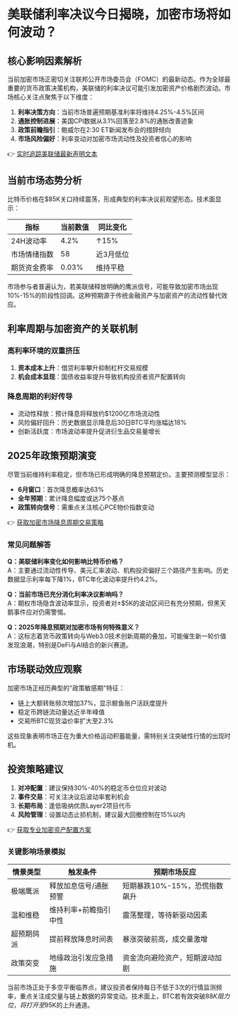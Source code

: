 # 美联储利率决议今日揭晓，加密市场将如何波动？

## 核心影响因素解析

当前加密市场正密切关注联邦公开市场委员会（FOMC）的最新动态。作为全球最重要的货币政策决策机构，美联储的利率决议可能引发加密资产价格剧烈波动。市场核心关注点聚焦于以下维度：

1. **利率决策方向**：当前市场普遍预期基准利率将维持4.25%-4.5%区间
2. **通胀控制进展**：美国CPI数据从3.1%回落至2.8%的通胀改善迹象
3. **政策前瞻指引**：鲍威尔在2:30 ET新闻发布会的措辞倾向
4. **市场风险偏好**：利率变动对加密市场流动性及投资者信心的影响

👉 [实时追踪美联储最新声明文本](https://bit.ly/okx_welcome)

## 当前市场态势分析

比特币价格在$85K关口持续震荡，形成典型的利率决议前观望形态。技术面显示：

| 指标        | 当前数值 | 同比变化   |
|-------------|----------|------------|
| 24H波动率   | 4.2%     | ↑15%       |
| 市场情绪指数| 58       | 近3月低位  |
| 期货资金费率| 0.03%    | 维持平稳   |

市场参与者普遍认为，若美联储释放明确的鹰派信号，可能导致加密市场出现10%-15%的阶段性回调。这种预期源于传统金融资产与加密资产的流动性替代效应。

## 利率周期与加密资产的关联机制

### 高利率环境的双重挤压
1. **资本成本上升**：借贷利率攀升抑制杠杆交易规模
2. **机会成本显现**：国债收益率提升导致机构投资者资产配置转向

### 降息周期的利好传导
- 流动性释放：预计降息将释放约$1200亿市场流动性
- 风险偏好回升：历史数据显示降息后30日BTC平均涨幅达18%
- 创新活跃度：市场波动率提升促进衍生品交易量增长

## 2025年政策预期演变

尽管当前维持利率稳定，但市场已形成明确的降息预期定价。主要预测模型显示：

- **6月窗口**：首次降息概率达63%
- **全年预期**：累计降息幅度或达75个基点
- **政策转向信号**：需重点关注核心PCE物价指数变动

👉 [获取加密市场降息周期交易策略](https://bit.ly/okx_welcome)

### 常见问题解答

**Q：美联储利率变化如何影响比特币价格？**  
A：主要通过流动性传导、美元汇率波动、机构投资偏好三个路径产生影响。历史数据显示利率每下降1%，BTC年化波动率提升约4.2%。

**Q：当前市场已充分消化利率决议影响吗？**  
A：期权市场隐含波动率显示，投资者对±$5K的波动区间已有充分预期，但黑天鹅事件应对仍需警惕。

**Q：2025年降息预期对加密市场有何特殊意义？**  
A：这标志着货币政策转向与Web3.0技术创新周期的叠加，可能催生新一轮价值发现浪潮，特别是DeFi与AI结合的新兴赛道。

## 市场联动效应观察

加密市场正经历典型的"政策敏感期"特征：
- 链上大额转账频次增加37%，显示鲸鱼账户活跃度提升
- 稳定币跨链流动量达近半年峰值
- 交易所BTC现货溢价率扩大至2.3%

这些现象表明市场正在为重大价格运动积蓄能量，需特别关注突破性行情的出现时机。

## 投资策略建议

1. **对冲配置**：建议保持30%-40%的稳定币仓位应对波动
2. **事件交易**：可关注决议后波动率套利机会
3. **长期布局**：逢低吸纳优质Layer2项目代币
4. **风险管理**：设置动态止损机制，建议最大回撤控制在15%以内

👉 [获取专业加密资产配置方案](https://bit.ly/okx_welcome)

### 关键影响场景模拟

| 情景类型   | 触发条件                  | 预期市场反应                |
|------------|---------------------------|-----------------------------|
| 极端鹰派   | 释放加息信号/通胀预警     | 短期暴跌10%-15%，恐慌指数飙升 |
| 温和维稳   | 维持利率+前瞻指引中性     | 震荡整理，等待新驱动因素    |
| 超预期鸽派 | 提前释放降息时间表        | 暴涨突破前高，成交量激增    |
| 政策突变   | 地缘政治引发应急措施      | 资金流向避险资产，短期波动加剧 |

当前市场正处于多空平衡临界点，建议投资者保持每日不低于3次的行情监测频率，重点关注成交量与链上数据的异常变动。技术面上，BTC若有效突破$88K阻力位，将打开至$95K的上升通道。